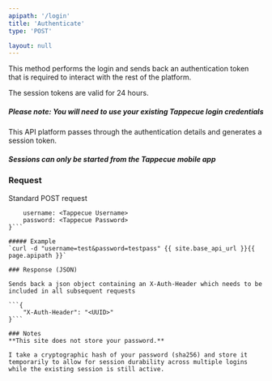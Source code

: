 ```yaml
---
apipath: '/login'
title: 'Authenticate'
type: 'POST'

layout: null
---
```


This method performs the login and sends back an authentication token that is required to interact with the rest of the platform.

The session tokens are valid for 24 hours.

##### Please note: You will need to use your existing Tappecue login credentials
This API platform passes through the authentication details and generates a session token.

##### Sessions can only be started from the Tappecue mobile app

### Request
Standard POST request
```{
	username: <Tappecue Username>
	password: <Tappecue Password>
}```

##### Example
`curl -d "username=test&password=testpass" {{ site.base_api_url }}{{ page.apipath }}`

### Response (JSON)

Sends back a json object containing an X-Auth-Header which needs to be included in all subsequent requests

```{
	"X-Auth-Header": "<UUID>"
}```

### Notes
**This site does not store your password.**

I take a cryptographic hash of your password (sha256) and store it temporarily to allow for session durability across multiple logins while the existing session is still active.

